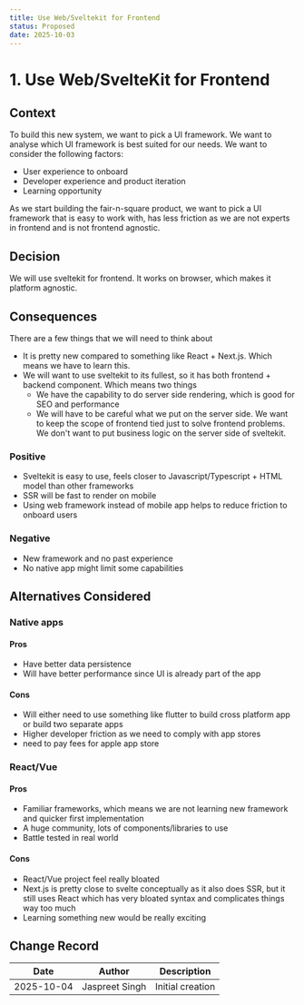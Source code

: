 ```yaml
---
title: Use Web/Sveltekit for Frontend
status: Proposed
date: 2025-10-03
---
```


# 1. Use Web/SvelteKit for Frontend

## Context

To build this new system, we want to pick a UI framework. We want to analyse which UI framework is best suited for our needs. We want to consider the following factors:

- User experience to onboard
- Developer experience and product iteration
- Learning opportunity

As we start building the fair-n-square product, we want to pick a UI framework that is easy to work with, has less friction as we are not experts in frontend and is not frontend agnostic.

## Decision

We will use sveltekit for frontend. It works on browser, which makes it platform agnostic.

## Consequences

There are a few things that we will need to think about

- It is pretty new compared to something like React + Next.js. Which means we have to learn this.
- We will want to use sveltekit to its fullest, so it has both frontend + backend component. Which means two things
  - We have the capability to do server side rendering, which is good for SEO and performance
  - We will have to be careful what we put on the server side. We want to keep the scope of frontend tied just to solve frontend problems. We don't want to put business logic on the server side of sveltekit.

### Positive

- Sveltekit is easy to use, feels closer to Javascript/Typescript + HTML model than other frameworks
- SSR will be fast to render on mobile
- Using web framework instead of mobile app helps to reduce friction to onboard users

### Negative

- New framework and no past experience
- No native app might limit some capabilities

## Alternatives Considered

### Native apps

#### Pros

- Have better data persistence
- Will have better performance since UI is already part of the app

#### Cons

- Will either need to use something like flutter to build cross platform app or build two separate apps
- Higher developer friction as we need to comply with app stores
- need to pay fees for apple app store

### React/Vue

#### Pros

- Familiar frameworks, which means we are not learning new framework and quicker first implementation
- A huge community, lots of components/libraries to use
- Battle tested in real world

#### Cons

- React/Vue project feel really bloated
- Next.js is pretty close to svelte conceptually as it also does SSR, but it still uses React which has very bloated syntax and complicates things way too much
- Learning something new would be really exciting

## Change Record

| Date       | Author         | Description      |
| ---------- | -------------- | ---------------- |
| 2025-10-04 | Jaspreet Singh | Initial creation |

